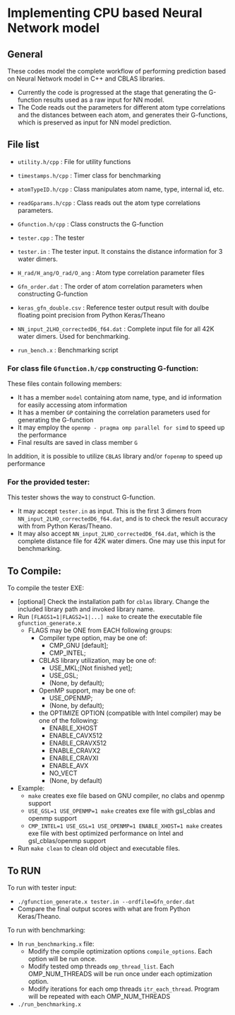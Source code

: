 # Implementing CPU based Neural Network model 

## General
These codes model the complete workflow of performing prediction based on Neural Network model in C++ and CBLAS libraries.  

  - Currently the code is progressed at the stage that generating the G-function results used as a raw input for NN model.
  - The Code reads out the parameters for different atom type correlations and the distances between each atom, and generates their G-functions, which is preserved as input for NN model prediction.

## File list
- `utility.h/cpp`                  : File for utility functions
- `timestamps.h/cpp`               : Timer class for benchmarking
- `atomTypeID.h/cpp`               : Class manipulates atom name, type, internal id, etc.
- `readGparams.h/cpp`              : Class reads out the atom type correlations parameters.
- `Gfunction.h/cpp`                : Class constructs the G-function

- `tester.cpp`                     : The tester
- `tester.in`                      : The tester input. It constains the distance information for 3 water dimers.
- `H_rad/H_ang/O_rad/O_ang`        : Atom type correlation parameter files
- `Gfn_order.dat`                  : The order of atom correlation parameters when constructing G-function
- `keras_gfn_double.csv`           : Reference tester output result with doulbe floating point precision from Python Keras/Theano 
- `NN_input_2LHO_correctedD6_f64.dat` : Complete input file for all 42K water dimers. Used for benchmarking.
- `run_bench.x`                    : Benchmarking script
   
### For class file `Gfunction.h/cpp` constructing G-function:
These files contain following members:  
   - It has a member `model` containing atom name, type, and id information for easily accessing atom information
   - It has a member `GP` containing the correlation parameters used for generating the G-function
   - It may employ the `openmp - pragma omp parallel for simd` to speed up the performance
   - Final results are saved in class member `G` 

In addition, it is possible to utilize `CBLAS` library and/or `fopenmp` to speed up performance
   

### For the provided tester:  
This tester shows the way to construct G-function.
   - It may accept `tester.in` as input. This is the first 3 dimers from `NN_input_2LHO_correctedD6_f64.dat`, and is to check the result accuracy with from Python Keras/Theano.
   - It may also accept `NN_input_2LHO_correctedD6_f64.dat`, which is the complete distance file for 42K water dimers. One may use this input for benchmarking.

## To Compile:
To compile the tester EXE:
   - [optional] Check the installation path for `cblas` library. Change the included library path and invoked library name. 
   - Run `[FLAGS1=1|FLAGS2=1|...] make` to create the executable file `gfunction_generate.x`
      - FLAGS may be ONE from EACH following groups:
        - Compiler type option, may be one of:
          - CMP_GNU [default];
          - CMP_INTEL;
        - CBLAS library utilization, may be one of:
          - USE_MKL;[Not finished yet];
          - USE_GSL;
          - (None, by default);
        - OpenMP support, may be one of:
          - USE_OPENMP;
          - (None, by default);
        - the OPTIMIZE OPTION (compatible with Intel compiler) may be one of the following:
            - ENABLE_XHOST
            - ENABLE_CAVX512  
            - ENABLE_CRAVX512  
            - ENABLE_CRAVX2  
            - ENABLE_CRAVXI  
            - ENABLE_AVX  
            - NO_VECT
            - (None, by default)
   - Example:
      - `make` creates exe file based on GNU compiler, no clabs and openmp support
      - `USE_GSL=1 USE_OPENMP=1 make` creates exe file with gsl_cblas and openmp support
      - `CMP_INTEL=1 USE_GSL=1 USE_OPENMP=1 ENABLE_XHOST=1 make` creates exe file with best optimized performance on Intel and gsl_cblas/openmp support
   - Run `make clean` to clean old object and executable files.

## To RUN
To run with tester input:
   - `./gfunction_generate.x tester.in --ordfile=Gfn_order.dat`
   - Compare the final output scores with what are from Python Keras/Theano.  
   
To run with benchmarking:
   - In `run_benchmarking.x` file:
      - Modify the compile optimization options `compile_options`. Each option will be run once.
      - Modify tested omp threads `omp_thread_list`. Each OMP_NUM_THREADS will be run once under each optimization option.
      - Modify iterations for each omp threads `itr_each_thread`. Program will be repeated with each OMP_NUM_THREADS
   -  `./run_benchmarking.x` 
  

